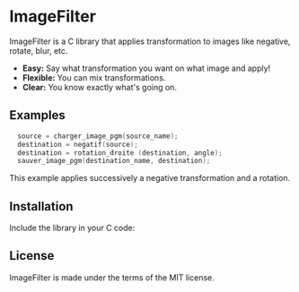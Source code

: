 # ImageFilter

ImageFilter is a C library that applies transformation to images like negative, rotate, blur, etc.

* **Easy:** Say what transformation you want on what image and apply!
* **Flexible:** You can mix transformations.
* **Clear:** You know exactly what's going on.

## Examples

```c
  source = charger_image_pgm(source_name);
  destination = negatif(source);
  destination = rotation_droite (destination, angle);
  sauver_image_pgm(destination_name, destination);
```

This example applies successively a negative transformation and a rotation.

## Installation

Include the library in your C code:

## License

ImageFilter is made under the terms of the MIT license.